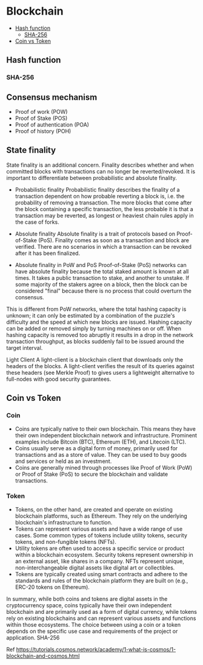 # Blockchain
- [Hash function](#hash-function)
  - [SHA-256](#sha-256)
- [Coin vs Token](#coin-vs-token)

## Hash function

### SHA-256

## Consensus mechanism

- Proof of work (POW)
- Proof of Stake (POS)
- Proof of authentication (POA)
- Proof of history (POH)

## State finality 
State finality is an additional concern. Finality describes whether and when committed blocks with transactions can no longer be reverted/revoked. It is important to differentiate between probabilistic and absolute finality.

- Probabilistic finality
Probabilistic finality describes the finality of a transaction dependent on how probable reverting a block is, i.e. the probability of removing a transaction. The more blocks that come after the block containing a specific transaction, the less probable it is that a transaction may be reverted, as longest or heaviest chain rules apply in the case of forks.

- Absolute finality
Absolute finality is a trait of protocols based on Proof-of-Stake (PoS). Finality comes as soon as a transaction and block are verified. There are no scenarios in which a transaction can be revoked after it has been finalized.

- Absolute finality in PoW and PoS
Proof-of-Stake (PoS) networks can have absolute finality because the total staked amount is known at all times. It takes a public transaction to stake, and another to unstake. If some majority of the stakers agree on a block, then the block can be considered "final" because there is no process that could overturn the consensus.

This is different from PoW networks, where the total hashing capacity is unknown; it can only be estimated by a combination of the puzzle's difficulty and the speed at which new blocks are issued. Hashing capacity can be added or removed simply by turning machines on or off. When hashing capacity is removed too abruptly it results in a drop in the network transaction throughput, as blocks suddenly fail to be issued around the target interval.

Light Client
A light-client is a blockchain client that downloads only the headers of the blocks. A light-client verifies the result of its queries against these headers (see Merkle Proof) to gives users a lightweight alternative to full-nodes with good security guarantees.

## Coin vs Token

### Coin

- Coins are typically native to their own blockchain. This means they have their own independent blockchain network and infrastructure. Prominent examples include Bitcoin (BTC), Ethereum (ETH), and Litecoin (LTC).
- Coins usually serve as a digital form of money, primarily used for transactions and as a store of value. They can be used to buy goods and services or held as an investment.
- Coins are generally mined through processes like Proof of Work (PoW) or Proof of Stake (PoS) to secure the blockchain and validate transactions.

### Token

- Tokens, on the other hand, are created and operate on existing blockchain platforms, such as Ethereum. They rely on the underlying blockchain's infrastructure to function.
- Tokens can represent various assets and have a wide range of use cases. Some common types of tokens include utility tokens, security tokens, and non-fungible tokens (NFTs).
- Utility tokens are often used to access a specific service or product within a blockchain ecosystem. Security tokens represent ownership in an external asset, like shares in a company. NFTs represent unique, non-interchangeable digital assets like digital art or collectibles.
- Tokens are typically created using smart contracts and adhere to the standards and rules of the blockchain platform they are built on (e.g., ERC-20 tokens on Ethereum).

In summary, while both coins and tokens are digital assets in the cryptocurrency space, coins typically have their own independent blockchain and are primarily used as a form of digital currency, while tokens rely on existing blockchains and can represent various assets and functions within those ecosystems. The choice between using a coin or a token depends on the specific use case and requirements of the project or application.
SHA-256


Ref
https://tutorials.cosmos.network/academy/1-what-is-cosmos/1-blockchain-and-cosmos.html